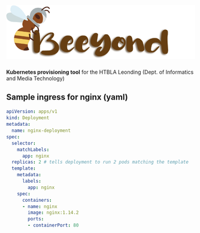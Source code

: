 # ![Beeyond](frontend-beeyond/src/assets/images/beeyond-logo-with-text.png)

**Kubernetes provisioning tool** for the HTBLA Leonding (Dept. of Informatics and Media Technology)

## Sample ingress for nginx (yaml)

```yaml
apiVersion: apps/v1
kind: Deployment
metadata:
  name: nginx-deployment
spec:
  selector:
    matchLabels:
      app: nginx
  replicas: 2 # tells deployment to run 2 pods matching the template
  template:
    metadata:
      labels:
        app: nginx
    spec:
      containers:
      - name: nginx
        image: nginx:1.14.2
        ports:
        - containerPort: 80
```
